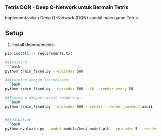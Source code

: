
### Tetris DQN - Deep Q-Network untuk Bermain Tetris
Implementasikan Deep Q-Network (DQN) sambil main game Tetris.

## Setup

1. Install dependencies:
```bash
pip install -r requirements.txt

##Training
```bash
python train_fixed.py --episodes 500

##Training dengan TensorBoard:
```bash
python train_fixed.py --episodes 500 --tb --render_every 50

##Training dengan visual rendering::
```bash
python train_fixed.py --episodes 500 --render --render_backend ascii


##Evaluation
```bash
python evaluate.py --model models/best_model.pth --episodes 5 --render --delay 0.2
